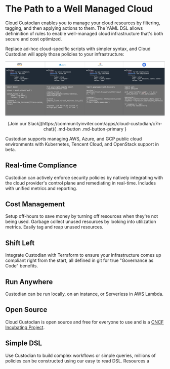 # The Path to a Well Managed Cloud

Cloud Custodian enables you to manage your cloud resources by filtering, tagging, and then applying actions to them. The YAML DSL allows defininition of rules to enable well-managed cloud infrastructure that's both secure and cost optimized. 

Replace ad-hoc cloud-specific scripts with simpler syntax, and Cloud Custodian will apply those policies to your infrastructure:

![Cloud Custodian](c7n.png)

<center>[Join our Slack](https://communityinviter.com/apps/cloud-custodian/c7n-chat){ .md-button .md-button-primary }</center>

Custodian supports managing AWS, Azure, and GCP public cloud environments with Kubernetes, Tencent Cloud, and OpenStack support in beta. 

## Real-time Compliance

Custodian can actively enforce security policies by natively integrating with the cloud provider's control plane and remediating in real-time. Includes with unified metrics and reporting.

## Cost Management

Setup off-hours to save money by turning off resources when they're not being used. Garbage collect unused resources by looking into utilization metrics. Easily tag and reap unused resources. 

## Shift Left

Integrate Custodian with Terraform to ensure your infrastructure comes up compliant right from the start, all defined in git for true "Governance as Code" benefits.

## Run Anywhere

Custodian can be run locally, on an instance, or Serverless in AWS Lambda.

## Open Source

Cloud Custodian is open source and free for everyone to use and is a [CNCF Incubating Project](https://www.cncf.io/projects/).

## Simple DSL

Use Custodian to build complex workflows or simple queries, millions of policies can be constructed using our easy to read DSL. Resources a

